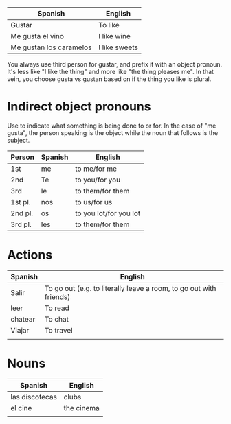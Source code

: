 
| Spanish                 | English       |
| ----------------------- | ------------- |
| Gustar                  | To like       |
| Me gusta el vino        | I like wine   |
| Me gustan los caramelos | I like sweets |
You always use third person for gustar, and prefix it with an object pronoun. It's less like "I like the thing" and more like "the thing pleases me". In that vein, you choose gusta vs gustan based on if the thing you like is plural.

# Indirect object pronouns
Use to indicate what something is being done to or for. In the case of "me gusta", the person speaking is the object while the noun that follows is the subject.

| Person  | Spanish | English                |
| ------- | ------- | ---------------------- |
| 1st     | me      | to me/for me           |
| 2nd     | Te      | to you/for you         |
| 3rd     | le      | to them/for them       |
| 1st pl. | nos     | to us/for us           |
| 2nd pl. | os      | to you lot/for you lot |
| 3rd pl. | les     | to them/for them       |
# Actions

| Spanish | English                                                            |
| ------- | ------------------------------------------------------------------ |
| Salir   | To go out (e.g. to literally leave a room, to go out with friends) |
| leer    | To read                                                            |
| chatear | To chat                                                            |
| Viajar  | To travel                                                          |
|         |                                                                    |

# Nouns

| Spanish        | English    |
| -------------- | ---------- |
| las discotecas | clubs      |
| el cine        | the cinema |
|                |            |
